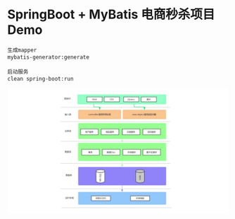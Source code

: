 
# SpringBoot + MyBatis 电商秒杀项目Demo

```
生成mapper
mybatis-generator:generate

启动服务
clean spring-boot:run

```

![](img/service.jpg)
